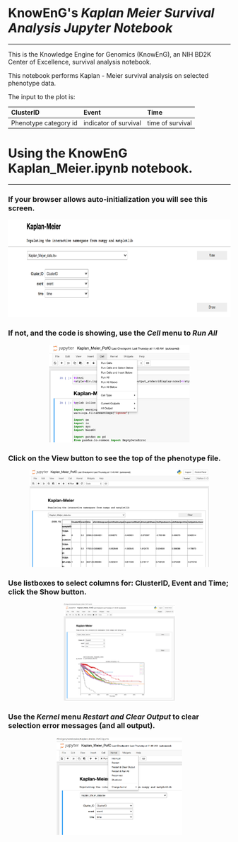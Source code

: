 # KnowEnG's _Kaplan Meier Survival Analysis Jupyter Notebook_
 --- 

This is the Knowledge Engine for Genomics (KnowEnG), an NIH BD2K Center of Excellence, survival analysis notebook.

This notebook performs Kaplan - Meier survival analysis on selected phenotype data.

The input to the plot is:

| **ClusterID**                                      | **Event**                           | **Time**       |
|:------------------------------ |:------------------------------------- |:-------------------- |
| Phenotype category id         | indicator of survival                 | time of survival|

# Using the KnowEnG Kaplan_Meier.ipynb notebook.
 ---

### If your browser allows auto-initialization you will see this screen.
<p align="center">
  <img  src="../data/images/up_and_running.png" height=220>
</p>

### If not, and the code is showing, use the _Cell_ menu to _Run All_

<p align="center">
  <img  src="../data/images/select_run_all.png" height=220>
</p>

### Click on the **View** button to see the top of the phenotype file.
<p align="center">
  <img  src="../data/images/Kaplan_Meier_View_pheno.png" height=220>
</p>

### Use listboxes to select columns for: ClusterID, Event and Time; click the **Show** button.
<p align="center">
  <img  src="../data/images/Kaplan_Meier_graph.png" height=220>
</p>

### Use the _Kernel_ menu _Restart and Clear Output_ to clear selection error messages (and all output).

<p align="center">
  <img  src="../data/images/select_restart.png" height=220>
</p>
